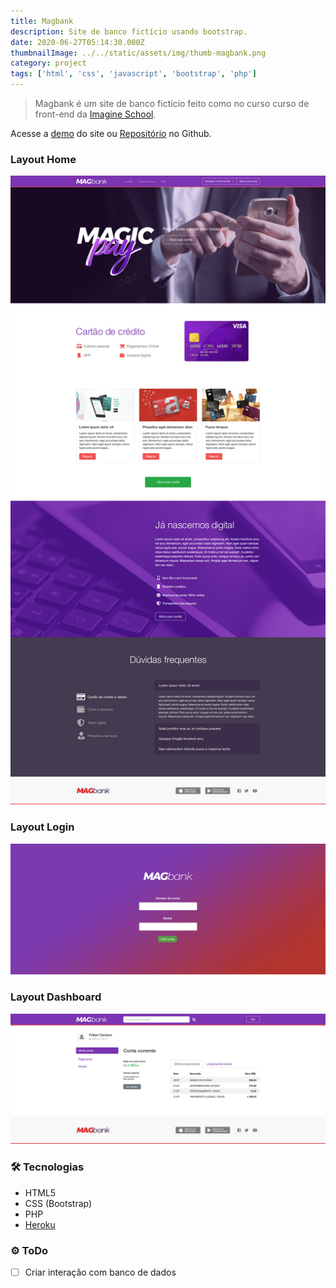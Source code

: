 ```yaml
---
title: Magbank
description: Site de banco fictício usando bootstrap.
date: 2020-06-27T05:14:30.000Z
thumbnailImage: ../../static/assets/img/thumb-magbank.png
category: project
tags: ['html', 'css', 'javascript', 'bootstrap', 'php']
---
```

> Magbank é um site de banco fictício feito como no curso curso de front-end da [Imagine School](http://imagineschool.com.br/).
 
Acesse a [demo](https://mag-bank.herokuapp.com/) do site ou [Repositório](https://github.com/GuiSAlmeida/magbank) no Github.

### **Layout Home**
![Home desktop](../../static/assets/img/magbank-home.jpg)
<!-- ![Home mobile](../../static/assets/img/magbank-home-mobile.jpg) -->

### **Layout Login**
![Login](../../static/assets/img/magbank-login.jpg)

### **Layout Dashboard**
![Dashboard](../../static/assets/img/magbank-dashboard.jpg)


### 🛠️ **Tecnologias**
-   HTML5
-   CSS (Bootstrap)
-   PHP
-   [Heroku](https://www.heroku.com/)

### ⚙️ **ToDo**
-   [ ] Criar interação com banco de dados

